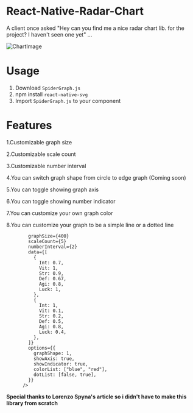 # React-Native-Radar-Chart
A client once asked "Hey can you find me a nice radar chart lib. for the project? I haven't seen one yet" ...

![ChartImage]()

# Usage
1. Download ```SpiderGraph.js```
2. npm install ```react-native-svg```
3. Import ```SpiderGraph.js``` to your component

# Features
1.Customizable graph size

2.Customizable scale count

3.Customizable number interval

4.You can switch graph shape from circle to edge graph (Coming soon)

5.You can toggle showing graph axis

6.You can toggle showing number indicator

7.You can customize your own graph color

8.You can customize your graph to be a simple line or a dotted line


```<RadarChart
        graphSize={400}
        scaleCount={5}
        numberInterval={2}
        data={[
          {
            Int: 0.7,
            Vit: 1,
            Str: 0.9,
            Def: 0.67,
            Agi: 0.8,
            Luck: 1,
          },
          {
            Int: 1,
            Vit: 0.1,
            Str: 0.2,
            Def: 0.5,
            Agi: 0.8,
            Luck: 0.4,
          },
        ]}
        options={{
          graphShape: 1,
          showAxis: true,
          showIndicator: true,
          colorList: ["blue", "red"],
          dotList: [false, true],
        }}
      />
 ```
      

**Special thanks to Lorenzo Spyna's article so i didn't have to make this library from scratch**
